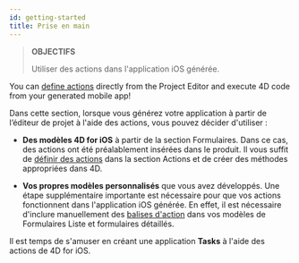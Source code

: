 ```yaml
---
id: getting-started
title: Prise en main
---
```


> **OBJECTIFS**
> 
> Utiliser des actions dans l'application iOS générée.


You can [define actions](define-first-action.md) directly from the Project Editor and execute 4D code from your generated mobile app!

Dans cette section, lorsque vous générez votre application à partir de l’éditeur de projet à l'aide des actions, vous pouvez décider d'utiliser :

* **Des modèles 4D for iOS** à partir de la section Formulaires. Dans ce cas, des actions ont été préalablement insérées dans le produit. Il vous suffit de [définir des actions](define-first-action.md) dans la section Actions et de créer des méthodes appropriées dans 4D.

* **Vos propres modèles personnalisés** que vous avez développés. Une étape supplémentaire importante est nécessaire pour que vos actions fonctionnent dans l'application iOS générée. En effet, il est nécessaire d'inclure manuellement des [balises d'action](adding-actions-template.md) dans vos modèles de Formulaires Liste et formulaires détaillés.

Il est temps de s'amuser en créant une application **Tasks** à l'aide des actions de 4D for iOS.